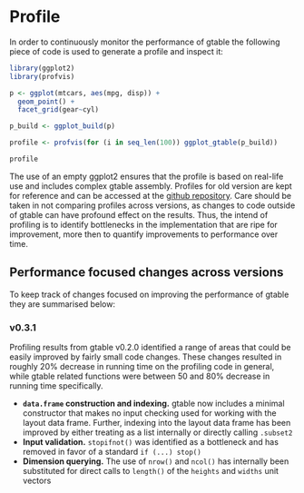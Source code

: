 Profile
================

In order to continuously monitor the performance of gtable the following
piece of code is used to generate a profile and inspect it:

``` r
library(ggplot2)
library(profvis)

p <- ggplot(mtcars, aes(mpg, disp)) + 
  geom_point() + 
  facet_grid(gear~cyl)

p_build <- ggplot_build(p)

profile <- profvis(for (i in seq_len(100)) ggplot_gtable(p_build))

profile
```

The use of an empty ggplot2 ensures that the profile is based on
real-life use and includes complex gtable assembly. Profiles for old
version are kept for reference and can be accessed at the [github
repository](https://github.com/r-lib/gtable/tree/master/vignettes/profilings).
Care should be taken in not comparing profiles across versions, as
changes to code outside of gtable can have profound effect on the
results. Thus, the intend of profiling is to identify bottlenecks in the
implementation that are ripe for improvement, more then to quantify
improvements to performance over time.

## Performance focused changes across versions

To keep track of changes focused on improving the performance of gtable
they are summarised below:

### v0.3.1

Profiling results from gtable v0.2.0 identified a range of areas that
could be easily improved by fairly small code changes. These changes
resulted in roughly 20% decrease in running time on the profiling code
in general, while gtable related functions were between 50 and 80%
decrease in running time specifically.

- **`data.frame` construction and indexing.** gtable now includes a
  minimal constructor that makes no input checking used for working with
  the layout data frame. Further, indexing into the layout data frame
  has been improved by either treating as a list internally or directly
  calling `.subset2`
- **Input validation.** `stopifnot()` was identified as a bottleneck and
  has removed in favor of a standard `if (...) stop()`
- **Dimension querying.** The use of `nrow()` and `ncol()` has
  internally been substituted for direct calls to `length()` of the
  `heights` and `widths` unit vectors
